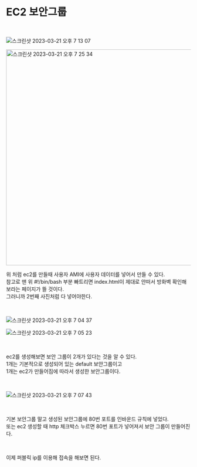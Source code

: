 # EC2 보안그룹

<br>

![스크린샷 2023-03-21 오후 7 13 07](https://user-images.githubusercontent.com/81137234/226576030-608ffeed-baae-47e6-9ca2-34d46d44a9f6.png)

<img width="588" alt="스크린샷 2023-03-21 오후 7 25 34" src="https://user-images.githubusercontent.com/81137234/226579138-acd0a519-0c89-4014-b6ff-5dc7141da73d.png">

<br>

위 처럼 ec2를 만들때 사용자 AMI에 사용자 데이터를 넣어서 만들 수 있다.  
참고로 맨 위 #!/bin/bash 부분 빠트리면 index.html이 제대로 안떠서 방화벽 확인해보라는 페이지가 뜰 것이다.  
그러니까 2번째 사진처럼 다 넣어야한다.

<br>

![스크린샷 2023-03-21 오후 7 04 37](https://user-images.githubusercontent.com/81137234/226574212-88012a73-e158-4dc1-81c2-f77b4748f2ca.png)

![스크린샷 2023-03-21 오후 7 05 23](https://user-images.githubusercontent.com/81137234/226574381-cd221a03-5198-4871-8431-1101f3b9945a.png)

<br>

ec2를 생성해보면 보안 그룹이 2개가 있다는 것을 알 수 있다.  
1개는 기본적으로 생성되어 있는 default 보안그룹이고  
1개는 ec2가 만들어짐에 따라서 생성한 보안그룹이다.  

<br>

![스크린샷 2023-03-21 오후 7 07 43](https://user-images.githubusercontent.com/81137234/226574857-a00bdb96-4486-4bf0-9132-83369d792175.png)

<br>

기본 보안그룹 말고 생성된 보안그룹에 80번 포트를 인바운드 규칙에 넣었다.  
또는 ec2 생성할 때 http 체크박스 누르면 80번 포트가 넣어져서 보안 그룹이 만들어진다.

<br>

이제 퍼블릭 ip를 이용해 접속을 해보면 된다.

<br>
